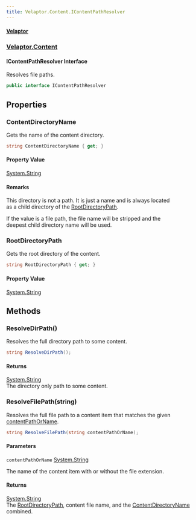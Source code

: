 ```yaml
---
title: Velaptor.Content.IContentPathResolver
---
```


#### [Velaptor](Namespaces.md 'Velaptor Namespaces')
### [Velaptor.Content](Velaptor.Content.md 'Velaptor.Content')

#### IContentPathResolver Interface

Resolves file paths.

```csharp
public interface IContentPathResolver
```
## Properties

<a name='Velaptor.Content.IContentPathResolver.ContentDirectoryName'></a>

### ContentDirectoryName 

Gets the name of the content directory.

```csharp
string ContentDirectoryName { get; }
```

#### Property Value
[System.String](https://docs.microsoft.com/en-us/dotnet/api/System.String 'System.String')

#### Remarks
  
This directory is not a path. It is just a name and is always located  
as a child directory of the [RootDirectoryPath](Velaptor.Content.IContentPathResolver.md#rootdirectorypath 'Velaptor.Content.IContentPathResolver.RootDirectoryPath').  
  
If the value is a file path, the file name will be stripped and the  
deepest child directory name will be used.

<a name='Velaptor.Content.IContentPathResolver.RootDirectoryPath'></a>

### RootDirectoryPath 

Gets the root directory of the content.

```csharp
string RootDirectoryPath { get; }
```

#### Property Value
[System.String](https://docs.microsoft.com/en-us/dotnet/api/System.String 'System.String')
## Methods

<a name='Velaptor.Content.IContentPathResolver.ResolveDirPath()'></a>

### ResolveDirPath() 

Resolves the full directory path to some content.

```csharp
string ResolveDirPath();
```

#### Returns
[System.String](https://docs.microsoft.com/en-us/dotnet/api/System.String 'System.String')  
The directory only path to some content.

<a name='Velaptor.Content.IContentPathResolver.ResolveFilePath(string)'></a>

### ResolveFilePath(string) 

Resolves the full file path to a content item that matches the given [contentPathOrName](Velaptor.Content.IContentPathResolver.md#contentpathorname 'Velaptor.Content.IContentPathResolver.ResolveFilePath(string).contentPathOrName').

```csharp
string ResolveFilePath(string contentPathOrName);
```
#### Parameters

<a name='Velaptor.Content.IContentPathResolver.ResolveFilePath(string).contentPathOrName'></a>

`contentPathOrName` [System.String](https://docs.microsoft.com/en-us/dotnet/api/System.String 'System.String')

The name of the content item with or without the file extension.

#### Returns
[System.String](https://docs.microsoft.com/en-us/dotnet/api/System.String 'System.String')  
The [RootDirectoryPath](Velaptor.Content.IContentPathResolver.md#rootdirectorypath 'Velaptor.Content.IContentPathResolver.RootDirectoryPath'), content file name, and the [ContentDirectoryName](Velaptor.Content.IContentPathResolver.md#contentdirectoryname 'Velaptor.Content.IContentPathResolver.ContentDirectoryName') combined.
